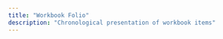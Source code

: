 ```yaml
---
title: "Workbook Folio"
description: "Chronological presentation of workbook items"
---
```


<WorkbookPage />
